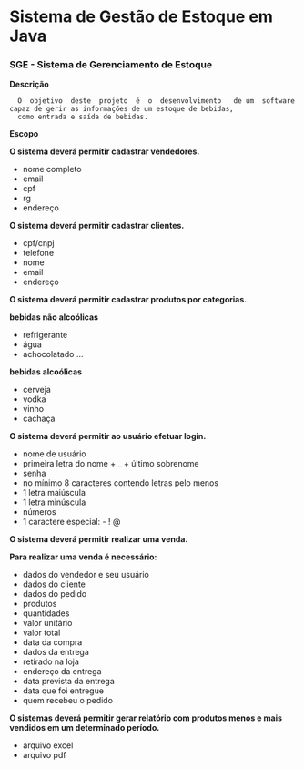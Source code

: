 # Sistema de Gestão de Estoque em Java

### SGE - Sistema de Gerenciamento de Estoque


**Descrição**

      O  objetivo  deste  projeto  é  o  desenvolvimento   de um  software  capaz de gerir as informações de um estoque de bebidas, 
      como entrada e saída de bebidas.


**Escopo**

**O sistema deverá permitir cadastrar vendedores.**
* nome completo
* email
* cpf
* rg
* endereço

**O sistema deverá permitir cadastrar clientes.**
* cpf/cnpj
* telefone
* nome
* email
* endereço

**O sistema deverá permitir cadastrar produtos por categorias.**

**bebidas não alcoólicas**

* refrigerante
*  água
*  achocolatado …

**bebidas alcoólicas**
*  cerveja
*  vodka
*  vinho
*  cachaça

**O sistema deverá permitir ao usuário efetuar login.**

*  nome de usuário
*  primeira letra do nome + _ + último sobrenome
*  senha
*  no mínimo 8 caracteres contendo letras pelo menos
*  1 letra maiúscula
*  1 letra minúscula
*  números
*  1 caractere especial: - ! @

**O sistema deverá permitir realizar uma venda.**

**Para realizar uma venda é necessário:**

*  dados do vendedor e seu usuário
*  dados do cliente
*  dados do pedido
*  produtos
*  quantidades
* valor unitário
*  valor total
*  data da compra
*  dados da entrega
*  retirado na loja
*  endereço da entrega
*  data prevista da entrega
*  data que foi entregue
*  quem recebeu o pedido
  
**O sistemas deverá permitir gerar relatório com produtos menos e mais vendidos em um determinado período.**

* arquivo excel
* arquivo pdf
